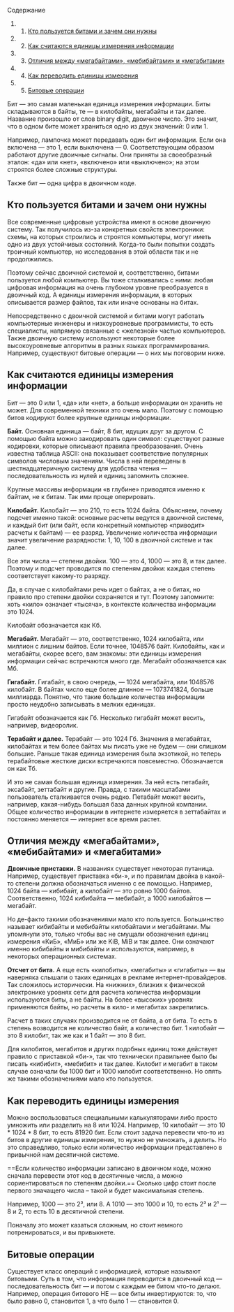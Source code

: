 Содержание

1. 1. [Кто пользуется битами и зачем они нужны](https://blog.skillfactory.ru/glossary/bit/#кто-пользуется-битами-и-зачем-они-нужны)
2. 2. [Как считаются единицы измерения информации](https://blog.skillfactory.ru/glossary/bit/#как-считаются-единицы-измерения-информации)
3. 3. [Отличия между «мегабайтами», «мебибайтами» и «мегабитами»](https://blog.skillfactory.ru/glossary/bit/#отличия-между-мегабайтами-мебибайтами-и-мегабитами)
4. 4. [Как переводить единицы измерения](https://blog.skillfactory.ru/glossary/bit/#как-переводить-единицы-измерения)
5. 5. [Битовые операции](https://blog.skillfactory.ru/glossary/bit/#битовые-операции)

Бит — это самая маленькая единица измерения информации. Биты складываются в байты, те — в килобайты, мегабайты и так далее. Название произошло от слов binary digit, двоичное число. Это значит, что в одном бите может храниться одно из двух значений: 0 или 1.

Например, лампочка может передавать один бит информации. Если она включена — это 1, если выключена — 0. Соответствующим образом работают другие двоичные сигналы. Они приняты за своеобразный эталон: «да» или «нет», «включено» или «выключено»; на этом строятся более сложные структуры.

Также бит — одна цифра в двоичном коде.

## **Кто пользуется битами и зачем они нужны**

Все современные цифровые устройства имеют в основе двоичную систему. Так получилось из-за конкретных свойств электроники: схемы, на которых строились и строятся компьютеры, могут иметь одно из двух устойчивых состояний. Когда-то были попытки создать троичный компьютер, но исследования в этой области так и не продолжились.

Поэтому сейчас двоичной системой и, соответственно, битами пользуется любой компьютер. Вы тоже сталкивались с ними: любая цифровая информация на очень глубоком уровне преобразуется в двоичный код. А единицы измерения информации, в которых описывается размер файлов, так или иначе основаны на битах.

Непосредственно с двоичной системой и битами могут работать компьютерные инженеры и низкоуровневые программисты, то есть специалисты, напрямую связанные с «железной» частью компьютеров. Также двоичную систему используют некоторые более высокоуровневые алгоритмы в разных языках программирования. Например, существуют битовые операции — о них мы поговорим ниже.

## **Как считаются единицы измерения информации**

Бит — это 0 или 1, «да» или «нет», а больше информации он хранить не может. Для современной техники это очень мало. Поэтому с помощью битов кодируют более крупные единицы информации.

**Байт.** Основная единица — байт, 8 бит, идущих друг за другом. С помощью байта можно закодировать один символ: существуют разные кодировки, которые описывают правила преобразования. Очень известна таблица ASCII: она показывает соответствие популярных символов числовым значениям. Числа в ней переведены в шестнадцатеричную систему для удобства чтения — последовательность из нулей и единиц запомнить сложнее.

Крупные массивы информации «в глубине» приводятся именно к байтам, не к битам. Так ими проще оперировать.

**Килобайт.** Килобайт — это 210, то есть 1024 байта. Объясняем, почему подсчет именно такой: основные расчеты ведутся в двоичной системе, и каждый бит (или байт, если конкретный компьютер «приводит» расчеты к байтам) — ее разряд. Увеличение количества информации значит увеличение разрядности: 1, 10, 100 в двоичной системе и так далее.

Все эти числа — степени двойки. 100 — это 4, 1000 — это 8, и так далее. Поэтому и подсчет проводится по степеням двойки: каждая степень соответствует какому-то разряду.

Да, в случае с килобайтами речь идет о байтах, а не о битах, но правило про степени двойки сохраняется и тут. Поэтому запомните: хоть «кило» означает «тысяча», в контексте количества информации это 1024.

Килобайт обозначается как Кб.

**Мегабайт.** Мегабайт — это, соответственно, 1024 килобайта, или миллион с лишним байтов. Если точнее, 1048576 байт. Килобайты, как и мегабайты, скорее всего, вам знакомы: эти единицы измерения информации сейчас встречаются много где. Мегабайт обозначается как Мб.

**Гигабайт.** Гигабайт, в свою очередь, — 1024 мегабайта, или 1048576 килобайт. В байтах число еще более длинное — 1073741824, больше миллиарда. Понятно, что такие большие количества информации просто неудобно записывать в мелких единицах.

Гигабайт обозначается как Гб. Несколько гигабайт может весить, например, видеоролик.

**Терабайт и далее.** Терабайт — это 1024 Гб. Значения в мегабайтах, килобайтах и тем более байтах мы писать уже не будем — они слишком большие. Раньше такая единица измерения была экзотикой, но теперь терабайтовые жесткие диски встречаются повсеместно. Обозначается он как Тб.

И это не самая большая единица измерения. За ней есть петабайт, эксабайт, зеттабайт и другие. Правда, с такими масштабами пользователь сталкивается очень редко. Петабайт может весить, например, какая-нибудь большая база данных крупной компании. Общее количество информации в интернете измеряется в зеттабайтах и постоянно меняется — интернет все время растет.

## **Отличия между «мегабайтами», «мебибайтами» и «мегабитами»**

**Двоичные приставки.** В названиях существует некоторая путаница. Например, существует приставка «би-», и по правилам двойка в какой-то степени должна обозначаться именно с ее помощью. Например, 1024 байта — кибибайт, а килобайт — это ровно 1000 байтов. Соответственно, 1024 кибибайта — мебибайт, а 1000 килобайтов — мегабайт.

Но де-факто такими обозначениями мало кто пользуется. Большинство называет кибибайты и мебибайты килобайтами и мегабайтами. Мы упомянули это, только чтобы вас не смущали обозначения единиц измерения «КиБ», «МиБ» или же KiB, MiB и так далее. Они означают именно кибибайты и мибибайты и используются, например, в некоторых операционных системах.

**Отсчет от бита.** А еще есть «килобиты», «мегабиты» и «гигабиты» — вы наверняка слышали о таких единицах в рекламе интернет-провайдеров. Так сложилось исторически. На «нижних», близких к физической электронике уровнях сети для расчета количества информации используются биты, а не байты. На более «высоких» уровнях применяются байты, но расчеты в кило- и мегабитах закрепились.

Расчет в таких случаях производится не от байта, а от бита. То есть в степень возводится не количество байт, а количество бит. 1 килобайт — это 8 килобит, так же как и 1 байт — это 8 бит.

Для килобитов, мегабитов и других подобных единиц тоже действует правило с приставкой «би-», так что технически правильнее было бы писать «кибибит», «мебибит» и так далее. Килобит и мегабит в таком случае означали бы 1000 бит и 1000 килобит соответственно. Но опять же такими обозначениями мало кто пользуется.

## **Как переводить единицы измерения**

Можно воспользоваться специальными калькуляторами либо просто умножить или разделить на 8 или 1024. Например, 10 килобайт — это 10 * 1024 * 8 бит, то есть 81920 бит. Если стоит задача перевести что-то из битов в другие единицы измерения, то нужно не умножать, а делить. Но это справедливо, только если количество информации представлено в привычной нам десятичной системе.

==Если количество информации записано в двоичном коде, можно сначала перевести этот код в десятичные числа, а можно сориентироваться по степеням двойки.== Сколько цифр стоит после первого значащего числа – такой и будет максимальная степень.

Например, 1000 — это 2³, или 8. А 1010 — это 1000 и 10, то есть 2³ и 2¹ — 8 и 2, то есть 10 в десятичной степени.

Поначалу это может казаться сложным, но стоит немного потренироваться, и вы привыкнете.

## **Битовые операции**

Существует класс операций с информацией, которые называют битовыми. Суть в том, что информация переводится в двоичный код — последовательность бит — и потом с каждым ее битом что-то делают. Например, операция битового НЕ — все биты инвертируются: то, что было равно 0, становится 1, а что было 1 — становится 0.
